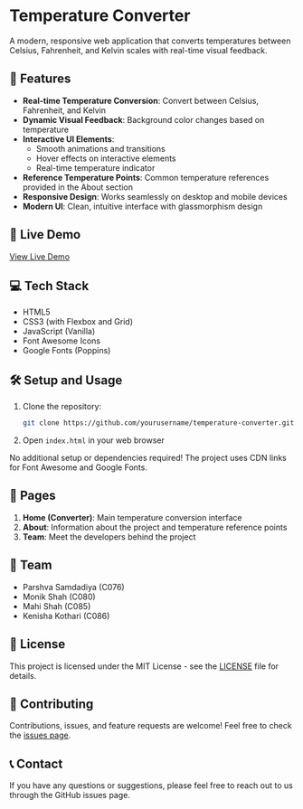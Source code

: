 # Temperature Converter

A modern, responsive web application that converts temperatures between Celsius, Fahrenheit, and Kelvin scales with real-time visual feedback.

## 🌟 Features

- **Real-time Temperature Conversion**: Convert between Celsius, Fahrenheit, and Kelvin
- **Dynamic Visual Feedback**: Background color changes based on temperature
- **Interactive UI Elements**: 
  - Smooth animations and transitions
  - Hover effects on interactive elements
  - Real-time temperature indicator
- **Reference Temperature Points**: Common temperature references provided in the About section
- **Responsive Design**: Works seamlessly on desktop and mobile devices
- **Modern UI**: Clean, intuitive interface with glassmorphism design

## 🚀 Live Demo

[View Live Demo](https://evitempconverter.vercel.app/) <!-- Add your GitHub Pages or deployment link here -->

## 💻 Tech Stack

- HTML5
- CSS3 (with Flexbox and Grid)
- JavaScript (Vanilla)
- Font Awesome Icons
- Google Fonts (Poppins)

## 🛠️ Setup and Usage

1. Clone the repository:
   ```bash
   git clone https://github.com/yourusername/temperature-converter.git
   ```

2. Open `index.html` in your web browser

No additional setup or dependencies required! The project uses CDN links for Font Awesome and Google Fonts.

## 📱 Pages

1. **Home (Converter)**: Main temperature conversion interface
2. **About**: Information about the project and temperature reference points
3. **Team**: Meet the developers behind the project

## 👥 Team

- Parshva Samdadiya (C076)
- Monik Shah (C080)
- Mahi Shah (C085)
- Kenisha Kothari (C086)

## 📄 License

This project is licensed under the MIT License - see the [LICENSE](LICENSE) file for details.

## 🤝 Contributing

Contributions, issues, and feature requests are welcome! Feel free to check the [issues page](#).

## 📞 Contact

If you have any questions or suggestions, please feel free to reach out to us through the GitHub issues page. 
